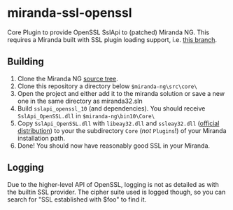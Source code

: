 miranda-ssl-openssl
===================

Core Plugin to provide OpenSSL SslApi to (patched) Miranda NG. This requires a Miranda built with
SSL plugin loading support, i.e. [this branch](https://github.com/martok/miranda-ng/tree/sslapi).

Building
--------
1. Clone the Miranda NG [source tree](https://github.com/miranda-ng/miranda-ng).
2. Clone this repository a directory below `$miranda-ng\src\core\`
3. Open the project and either add it to the miranda solution or save a new one in the same directory as miranda32.sln
4. Build `sslapi_openssl_10` (and dependencies). You should receive `SslApi_OpenSSL.dll` in `$miranda-ng\bin10\Core\`
5. Copy `SslApi_OpenSSL.dll` with `libeay32.dll` and `ssleay32.dll` ([official distribution](https://www.openssl.org/related/binaries.html))
   to your the subdirectory `Core` (*not* `Plugins`!) of your Miranda installation path.
6. Done! You should now have reasonably good SSL in your Miranda.

Logging
-------
Due to the higher-level API of OpenSSL, logging is not as detailed as with the builtin SSL provider.
The cipher suite used is logged though, so you can search for "SSL established with $foo" to find it.
